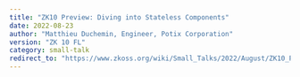```yaml
---
title: "ZK10 Preview: Diving into Stateless Components"
date: 2022-08-23
author: "Matthieu Duchemin, Engineer, Potix Corporation"
version: "ZK 10 FL"
category: small-talk
redirect_to: "https://www.zkoss.org/wiki/Small_Talks/2022/August/ZK10_Preview:_Diving_into_Stateless_Components"
---
```

